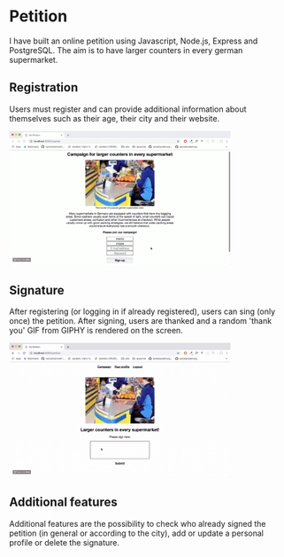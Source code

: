 # Petition

I have built an online petition using Javascript, Node.js, Express and PostgreSQL. The aim is to have larger counters in every german supermarket.

## Registration

Users must register and can provide additional information about themselves such as their age, their city and their website.

<img src="./static/assets/registration.gif" width="400px">

## Signature

After registering (or logging in if already registered), users can sing (only once) the petition. After signing, users are thanked and a random 'thank you' GIF from GIPHY is rendered on the screen.

<img src="./static/assets/thankyou.gif" width="400px">

## Additional features

Additional features are the possibility to check who already signed the petition (in general or according to the city), add or update a personal profile or delete the signature.
